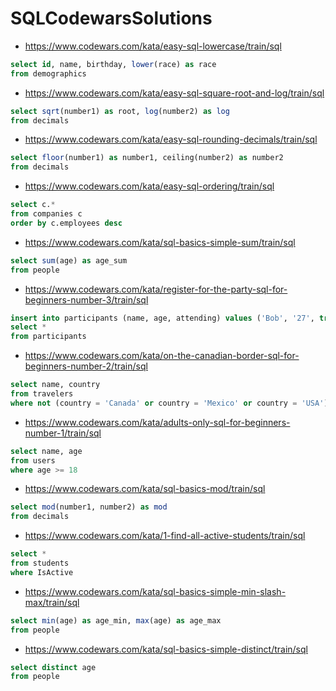 # SQLCodewarsSolutions

* https://www.codewars.com/kata/easy-sql-lowercase/train/sql

```SQL
select id, name, birthday, lower(race) as race
from demographics
```

* https://www.codewars.com/kata/easy-sql-square-root-and-log/train/sql

```SQL
select sqrt(number1) as root, log(number2) as log
from decimals
```

* https://www.codewars.com/kata/easy-sql-rounding-decimals/train/sql

```SQL
select floor(number1) as number1, ceiling(number2) as number2
from decimals
```

* https://www.codewars.com/kata/easy-sql-ordering/train/sql

```SQL
select c.*
from companies c
order by c.employees desc
```

* https://www.codewars.com/kata/sql-basics-simple-sum/train/sql

```SQL
select sum(age) as age_sum
from people
```

* https://www.codewars.com/kata/register-for-the-party-sql-for-beginners-number-3/train/sql

```SQL
insert into participants (name, age, attending) values ('Bob', '27', true);
select *
from participants
```

* https://www.codewars.com/kata/on-the-canadian-border-sql-for-beginners-number-2/train/sql

```SQL
select name, country
from travelers
where not (country = 'Canada' or country = 'Mexico' or country = 'USA')
```

* https://www.codewars.com/kata/adults-only-sql-for-beginners-number-1/train/sql

```SQL
select name, age
from users
where age >= 18
```

* https://www.codewars.com/kata/sql-basics-mod/train/sql

```SQL
select mod(number1, number2) as mod
from decimals
```

* https://www.codewars.com/kata/1-find-all-active-students/train/sql

```SQL
select *
from students
where IsActive
```

* https://www.codewars.com/kata/sql-basics-simple-min-slash-max/train/sql

```SQL
select min(age) as age_min, max(age) as age_max
from people
```

* https://www.codewars.com/kata/sql-basics-simple-distinct/train/sql

```SQL
select distinct age
from people
```
